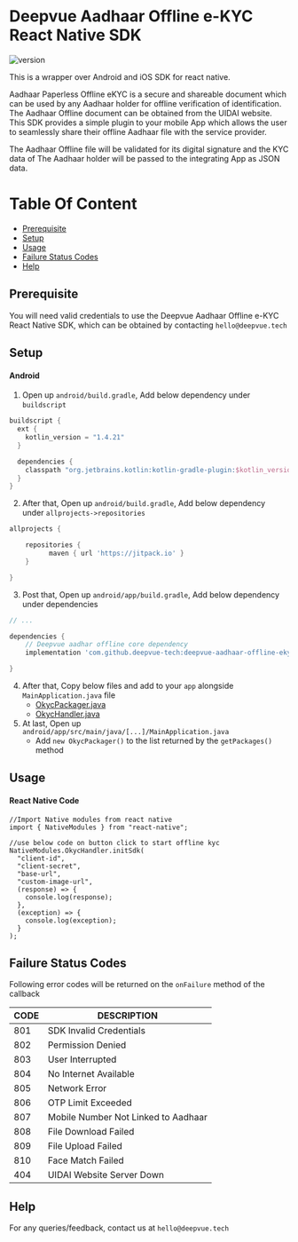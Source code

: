 # Deepvue Aadhaar Offline e-KYC React Native SDK
![version](https://img.shields.io/badge/version-v0.5-blue)

This is a wrapper over Android and iOS SDK for react native.

Aadhaar Paperless Offline eKYC is a secure and shareable document which can be used by any Aadhaar holder for offline verification of identification. The Aadhaar Offline document can be obtained from the UIDAI website. This SDK provides a simple plugin to your mobile App which allows the user to seamlessly share their offline Aadhaar file with the service provider. 

The Aadhaar Offline file will be validated for its digital signature and the KYC data of The Aadhaar holder will be passed to the integrating App as JSON data.


# Table Of Content

- [Prerequisite](#prerequisite)
- [Setup](#setup)
- [Usage](#usage)
- [Failure Status Codes](#failure-status-codes)
- [Help](#help)

## Prerequisite

You will need valid credentials to use the Deepvue Aadhaar Offline e-KYC React Native SDK, which can be obtained by contacting `hello@deepvue.tech` 

## Setup

#### Android
1. Open up `android/build.gradle`, Add below dependency under `buildscript`
  ```groovy
  buildscript {
    ext {
      kotlin_version = "1.4.21"
    }

    dependencies {
      classpath "org.jetbrains.kotlin:kotlin-gradle-plugin:$kotlin_version"
    }
  }
  ```
2. After that, Open up `android/build.gradle`, Add below dependency under `allprojects->repositories`
  ```groovy
  allprojects {

      repositories {
            maven { url 'https://jitpack.io' }
      }

  }
  ```
3. Post that, Open up `android/app/build.gradle`, Add below dependency under dependencies
  ```groovy
  // ...
  
  dependencies {
      // Deepvue aadhar offline core dependency
      implementation 'com.github.deepvue-tech:deepvue-aadhaar-offline-ekyc-android-sdk:<lastest verison>'

  }
  ```
4. After that, Copy below files and add to your `app` alongside `MainApplication.java` file
    - [OkycPackager.java](https://github.com/deepvue-tech/deepvue-aadhaar-offline-ekyc-react-sdk/blob/master/android/OkycPackager.java)
    - [OkycHandler.java](https://github.com/deepvue-tech/deepvue-aadhaar-offline-ekyc-react-sdk/blob/master/android/OkycHandler.java)
5. At last, Open up `android/app/src/main/java/[...]/MainApplication.java`
    - Add `new OkycPackager()` to the list returned by the `getPackages()` method

## Usage
#### React Native Code
```
//Import Native modules from react native
import { NativeModules } from "react-native";

//use below code on button click to start offline kyc
NativeModules.OkycHandler.initSdk(
  "client-id",
  "client-secret",
  "base-url",
  "custom-image-url",
  (response) => {
    console.log(response);
  },
  (exception) => {
    console.log(exception);
  }
);

```

## Failure Status Codes
Following error codes will be returned on the `onFailure` method of the callback

| CODE | DESCRIPTION                  |
| ---- | ---------------------------- |
| 801  | SDK Invalid Credentials             |
| 802  | Permission Denied       |
| 803  | User Interrupted            |
| 804  | No Internet Available |
| 805  | Network Error         |
| 806  | OTP Limit Exceeded       |
| 807  | Mobile Number Not Linked to Aadhaar             |
| 808  | File Download Failed 
| 809  | File Upload Failed |
| 810  | Face Match Failed            |
| 404  | UIDAI Website Server Down            |


## Help
For any queries/feedback, contact us at `hello@deepvue.tech` 

